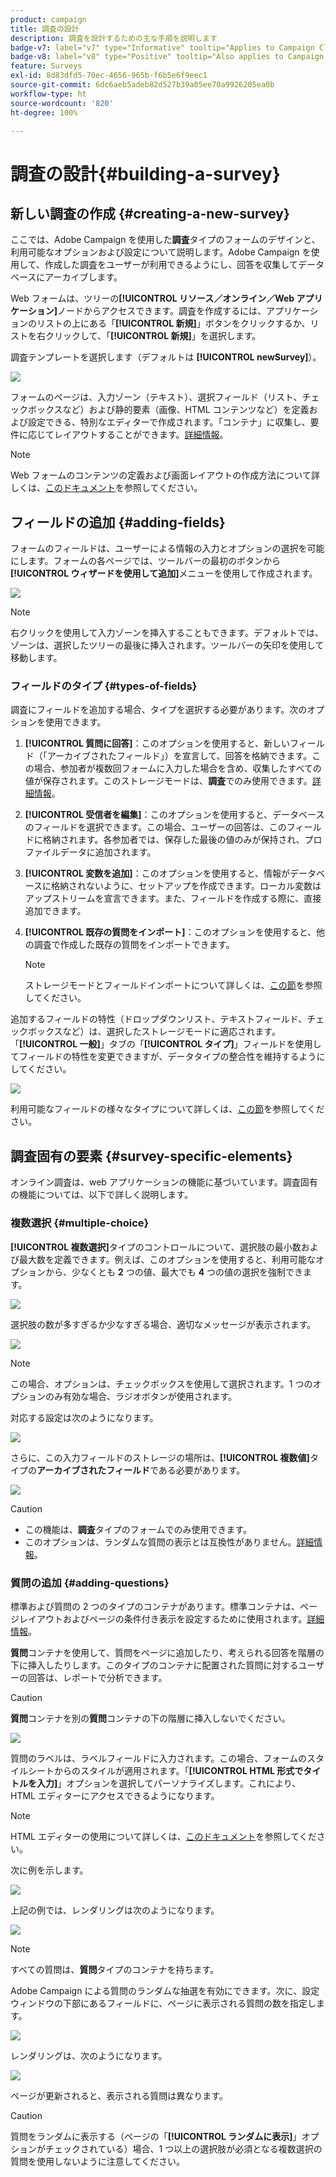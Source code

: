 ```yaml
---
product: campaign
title: 調査の設計
description: 調査を設計するための主な手順を説明します
badge-v7: label="v7" type="Informative" tooltip="Applies to Campaign Classic v7"
badge-v8: label="v8" type="Positive" tooltip="Also applies to Campaign v8"
feature: Surveys
exl-id: 8d83dfd5-70ec-4656-965b-f6b5e6f9eec1
source-git-commit: 6dc6aeb5adeb82d527b39a05ee70a9926205ea0b
workflow-type: ht
source-wordcount: '820'
ht-degree: 100%

---
```


# 調査の設計{#building-a-survey}



## 新しい調査の作成 {#creating-a-new-survey}

ここでは、Adobe Campaign を使用した&#x200B;**調査**&#x200B;タイプのフォームのデザインと、利用可能なオプションおよび設定について説明します。Adobe Campaign を使用して、作成した調査をユーザーが利用できるようにし、回答を収集してデータベースにアーカイブします。

Web フォームは、ツリーの&#x200B;**[!UICONTROL リソース／オンライン／Web アプリケーション]**&#x200B;ノードからアクセスできます。調査を作成するには、アプリケーションのリストの上にある「**[!UICONTROL 新規]**」ボタンをクリックするか、リストを右クリックして、「**[!UICONTROL 新規]**」を選択します。

調査テンプレートを選択します（デフォルトは **[!UICONTROL newSurvey]**）。

![](assets/s_ncs_admin_survey_select_template.png)

フォームのページは、入力ゾーン（テキスト）、選択フィールド（リスト、チェックボックスなど）および静的要素（画像、HTML コンテンツなど）を定義および設定できる、特別なエディターで作成されます。「コンテナ」に収集し、要件に応じてレイアウトすることができます。[詳細情報](#adding-questions)。

>[!NOTE]
>
>Web フォームのコンテンツの定義および画面レイアウトの作成方法について詳しくは、[このドキュメント](../../web/using/about-web-forms.md)を参照してください。

## フィールドの追加 {#adding-fields}

フォームのフィールドは、ユーザーによる情報の入力とオプションの選択を可能にします。フォームの各ページでは、ツールバーの最初のボタンから&#x200B;**[!UICONTROL ウィザードを使用して追加]**&#x200B;メニューを使用して作成されます。

![](assets/s_ncs_admin_survey_add_field_menu.png)

>[!NOTE]
>
>右クリックを使用して入力ゾーンを挿入することもできます。デフォルトでは、ゾーンは、選択したツリーの最後に挿入されます。ツールバーの矢印を使用して移動します。

### フィールドのタイプ {#types-of-fields}

調査にフィールドを追加する場合、タイプを選択する必要があります。次のオプションを使用できます。

1. **[!UICONTROL 質問に回答]**：このオプションを使用すると、新しいフィールド（「アーカイブされたフィールド」）を宣言して、回答を格納できます。この場合、参加者が複数回フォームに入力した場合を含め、収集したすべての値が保存されます。このストレージモードは、**調査**&#x200B;でのみ使用できます。[詳細情報](../../surveys/using/managing-answers.md#storing-collected-answers)。
1. **[!UICONTROL 受信者を編集]**：このオプションを使用すると、データベースのフィールドを選択できます。この場合、ユーザーの回答は、このフィールドに格納されます。各参加者では、保存した最後の値のみが保持され、プロファイルデータに追加されます。
1. **[!UICONTROL 変数を追加]**：このオプションを使用すると、情報がデータベースに格納されないように、セットアップを作成できます。ローカル変数はアップストリームを宣言できます。また、フィールドを作成する際に、直接追加できます。
1. **[!UICONTROL 既存の質問をインポート]**：このオプションを使用すると、他の調査で作成した既存の質問をインポートできます。

   >[!NOTE]
   >
   >ストレージモードとフィールドインポートについて詳しくは、[この節](../../surveys/using/managing-answers.md#storing-collected-answers)を参照してください。

追加するフィールドの特性（ドロップダウンリスト、テキストフィールド、チェックボックスなど）は、選択したストレージモードに適応されます。「**[!UICONTROL 一般]**」タブの「**[!UICONTROL タイプ]**」フィールドを使用してフィールドの特性を変更できますが、データタイプの整合性を維持するようにしてください。

![](assets/s_ncs_admin_survey_change_type.png)

利用可能なフィールドの様々なタイプについて詳しくは、[この節](../../web/using/about-web-forms.md)を参照してください。

## 調査固有の要素 {#survey-specific-elements}

オンライン調査は、web アプリケーションの機能に基づいています。調査固有の機能については、以下で詳しく説明します。

### 複数選択 {#multiple-choice}

**[!UICONTROL 複数選択]**&#x200B;タイプのコントロールについて、選択肢の最小数および最大数を定義できます。例えば、このオプションを使用すると、利用可能なオプションから、少なくとも **2** つの値、最大でも **4** つの値の選択を強制できます。

![](assets/s_ncs_admin_survey_multichoice_ex1.png)

選択肢の数が多すぎるか少なすぎる場合、適切なメッセージが表示されます。

![](assets/s_ncs_admin_survey_multichoice_ex2.png)

>[!NOTE]
>
>この場合、オプションは、チェックボックスを使用して選択されます。1 つのオプションのみ有効な場合、ラジオボタンが使用されます。

対応する設定は次のようになります。

![](assets/s_ncs_admin_survey_multichoice_ex3.png)

さらに、この入力フィールドのストレージの場所は、**[!UICONTROL 複数値]**&#x200B;タイプの&#x200B;**アーカイブされたフィールド**&#x200B;である必要があります。

![](assets/s_ncs_admin_survey_multiple_values_field.png)

>[!CAUTION]
>
>* この機能は、**調査**&#x200B;タイプのフォームでのみ使用できます。
>* このオプションは、ランダムな質問の表示とは互換性がありません。[詳細情報](#adding-questions)。


### 質問の追加 {#adding-questions}

標準および質問の 2 つのタイプのコンテナがあります。標準コンテナは、ページレイアウトおよびページの条件付き表示を設定するために使用されます。[詳細情報](../../web/using/about-web-forms.md)。

**質問**&#x200B;コンテナを使用して、質問をページに追加したり、考えられる回答を階層の下に挿入したりします。このタイプのコンテナに配置された質問に対するユーザーの回答は、レポートで分析できます。

>[!CAUTION]
>
>**質問**&#x200B;コンテナを別の&#x200B;**質問**&#x200B;コンテナの下の階層に挿入しないでください。

![](assets/s_ncs_admin_question_label.png)

質問のラベルは、ラベルフィールドに入力されます。この場合、フォームのスタイルシートからのスタイルが適用されます。「**[!UICONTROL HTML 形式でタイトルを入力]**」オプションを選択してパーソナライズします。これにより、HTML エディターにアクセスできるようになります。

>[!NOTE]
>
>HTML エディターの使用について詳しくは、[このドキュメント](../../web/using/about-web-forms.md)を参照してください。

次に例を示します。

![](assets/s_ncs_admin_survey_containers_qu_arbo.png)

上記の例では、レンダリングは次のようになります。

![](assets/s_ncs_admin_survey_containers_qu_ex.png)

>[!NOTE]
>
>すべての質問は、**質問**&#x200B;タイプのコンテナを持ちます。

Adobe Campaign による質問のランダムな抽選を有効にできます。次に、設定ウィンドウの下部にあるフィールドに、ページに表示される質問の数を指定します。

![](assets/s_ncs_admin_survey_containers_qu_display.png)

レンダリングは、次のようになります。

![](assets/s_ncs_admin_survey_containers_qu_display_rendering.png)

ページが更新されると、表示される質問は異なります。

>[!CAUTION]
>
>質問をランダムに表示する（ページの「**[!UICONTROL ランダムに表示]**」オプションがチェックされている）場合、1 つ以上の選択肢が必須となる複数選択の質問を使用しないように注意してください。
